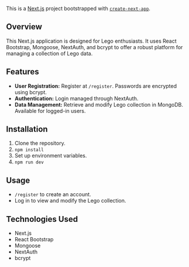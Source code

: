 This is a [Next.js](https://nextjs.org/) project bootstrapped with [`create-next-app`](https://github.com/vercel/next.js/tree/canary/packages/create-next-app).

## Overview
This Next.js application is designed for Lego enthusiasts. It uses React Bootstrap, Mongoose, NextAuth, and bcrypt to offer a robust platform for managing a collection of Lego data.

## Features
- **User Registration:** Register at `/register`. Passwords are encrypted using bcrypt.
- **Authentication:** Login managed through NextAuth.
- **Data Management:** Retrieve and modify Lego collection in MongoDB. Available for logged-in users.

## Installation
1. Clone the repository.
2. `npm install`
3. Set up environment variables.
4. `npm run dev`

## Usage
- `/register` to create an account.
- Log in to view and modify the Lego collection.

## Technologies Used
- Next.js
- React Bootstrap
- Mongoose
- NextAuth
- bcrypt
